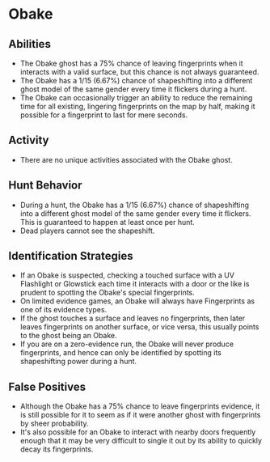 # Obake

## Abilities

-   The Obake ghost has a 75% chance of leaving fingerprints when it interacts with a valid surface, but this chance is not always guaranteed.
-   The Obake has a 1/15 (6.67%) chance of shapeshifting into a different ghost model of the same gender every time it flickers during a hunt.
-   The Obake can occasionally trigger an ability to reduce the remaining time for all existing, lingering fingerprints on the map by half, making it possible for a fingerprint to last for mere seconds.

## Activity

-   There are no unique activities associated with the Obake ghost.

## Hunt Behavior

-   During a hunt, the Obake has a 1/15 (6.67%) chance of shapeshifting into a different ghost model of the same gender every time it flickers. This is guaranteed to happen at least once per hunt.
-   Dead players cannot see the shapeshift.

## Identification Strategies

-   If an Obake is suspected, checking a touched surface with a UV Flashlight or Glowstick each time it interacts with a door or the like is prudent to spotting the Obake's special fingerprints.
-   On limited evidence games, an Obake will always have Fingerprints as one of its evidence types.
-   If the ghost touches a surface and leaves no fingerprints, then later leaves fingerprints on another surface, or vice versa, this usually points to the ghost being an Obake.
-   If you are on a zero-evidence run, the Obake will never produce fingerprints, and hence can only be identified by spotting its shapeshifting power during a hunt.

## False Positives

-   Although the Obake has a 75% chance to leave fingerprints evidence, it is still possible for it to seem as if it were another ghost with fingerprints by sheer probability.
-   It's also possible for an Obake to interact with nearby doors frequently enough that it may be very difficult to single it out by its ability to quickly decay its fingerprints.